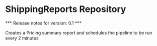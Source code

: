 # ShippingReports Repository

*** Release notes for version: 0.1 ***

Creates a Pricing summary report and schedules the pipeline to be run every 2 minutes